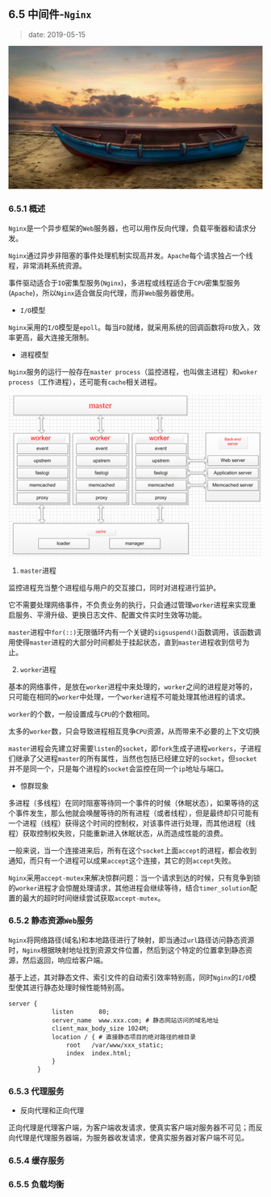 ## 6.5 中间件-`Nginx`

>date: 2019-05-15

![](../assets/images/65.jpg)

### 6.5.1 概述

`Nginx`是一个异步框架的`Web`服务器，也可以用作反向代理，负载平衡器和请求分发。

`Nginx`通过异步非阻塞的事件处理机制实现高并发。`Apache`每个请求独占一个线程，非常消耗系统资源。

事件驱动适合于`IO`密集型服务(`Nginx`)，多进程或线程适合于`CPU`密集型服务(`Apache`)，所以`Nginx`适合做反向代理，而非`Web`服务器使用。

* `I/O`模型

`Nginx`采用的`I/O`模型是`epoll`。每当`FD`就绪，就采用系统的回调函数将`FD`放入，效率更高，最大连接无限制。

* 进程模型

`Nginx`服务的运行一般存在`master process`（监控进程，也叫做主进程）和`woker process`（工作进程），还可能有`cache`相关进程。 

![进程模型](../assets/images/651_01.png)

1. `master`进程

监控进程充当整个进程组与用户的交互接口，同时对进程进行监护。

它不需要处理网络事件，不负责业务的执行，只会通过管理`worker`进程来实现重启服务、平滑升级、更换日志文件、配置文件实时生效等功能。

`master`进程中`for(::)`无限循环内有一个关键的`sigsuspend()`函数调用，该函数调用使得`master`进程的大部分时间都处于挂起状态，直到`master`进程收到信号为止。

2. `worker`进程

基本的网络事件，是放在`worker`进程中来处理的，`worker`之间的进程是对等的，只可能在相同的`worker`中处理，一个`worker`进程不可能处理其他进程的请求。 

`worker`的个数，一般设置成与`CPU`的个数相同。

太多的`worker`数，只会导致进程相互竞争`CPU`资源，从而带来不必要的上下文切换

`master`进程会先建立好需要`listen`的`socket`，即`fork`生成子进程`workers`，子进程们继承了父进程`master`的所有属性，当然也包括已经建立好的`socket`，但`socket`并不是同一个，只是每个进程的`socket`会监控在同一个`ip`地址与端口。

* 惊群现象

多进程（多线程）在同时阻塞等待同一个事件的时候（休眠状态），如果等待的这个事件发生，那么他就会唤醒等待的所有进程（或者线程），但是最终却只可能有一个进程（线程）获得这个时间的控制权，对该事件进行处理，而其他进程（线程）获取控制权失败，只能重新进入休眠状态，从而造成性能的浪费。

一般来说，当一个连接进来后，所有在这个`socket`上面`accept`的进程，都会收到通知，而只有一个进程可以成果`accept`这个连接，其它的则`accept`失败。

`Nginx`采用`accept-mutex`来解决惊群问题：当一个请求到达的时候，只有竞争到锁的`worker`进程才会惊醒处理请求，其他进程会继续等待，结合`timer_solution`配置的最大的超时时间继续尝试获取`accept-mutex`。

### 6.5.2 静态资源`Web`服务

`Nginx`将网络路径(域名)和本地路径进行了映射，即当通过`url`路径访问静态资源时，`Nginx`根据映射地址找到资源文件位置，然后到这个特定的位置拿到静态资源，然后返回，响应给客户端。

基于上述，其对静态文件、索引文件的自动索引效率特别高，同时`Nginx`的`I/O`模型使其进行静态处理时候性能特别高。

```
server {
            listen       80;                                                         
            server_name  www.xxx.com; # 静态网站访问的域名地址                                            
            client_max_body_size 1024M;
            location / { # 直接静态项目的绝对路径的根目录
                root   /var/www/xxx_static;
                index  index.html;
            }
        }
```

### 6.5.3 代理服务

* 反向代理和正向代理

正向代理是代理客户端，为客户端收发请求，使真实客户端对服务器不可见；而反向代理是代理服务器端，为服务器收发请求，使真实服务器对客户端不可见。

### 6.5.4 缓存服务

### 6.5.5 负载均衡